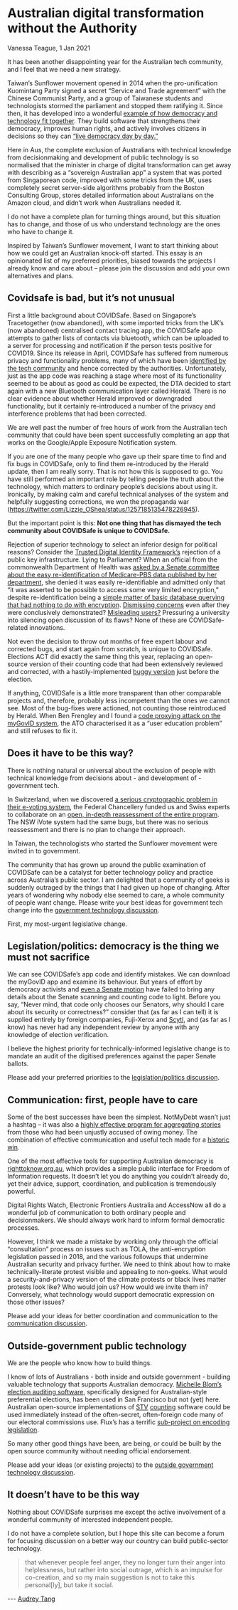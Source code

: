 # Australian digital transformation without the Authority
Vanessa Teague, 1 Jan 2021   

It has been another disappointing year for the Australian tech community, and I feel that we need a new strategy.   

Taiwan’s Sunflower movement opened in 2014 when the pro-unification Kuomintang Party signed a secret “Service and Trade agreement” with the Chinese Communist Party, and a group of Taiwanese students and technologists stormed the parliament and stopped them ratifying it.  Since then, it has developed into a wonderful [example of how democracy and technology fit together](https://g0v.tw/manifesto/en/). They build software that strengthens their democracy, improves human rights, and actively involves citizens in decisions so they can [“live democracy day by day.”](https://twitter.com/audreyt/status/1309396603652902912?s=20) 

Here in Aus, the complete exclusion of Australians with technical knowledge from decisionmaking and development of public technology is so normalised that the minister in charge of digital transformation can get away with describing as a “sovereign Australian app” a system that was ported from Singaporean code, improved with some tricks from the UK, uses completely secret server-side algorithms probably from the Boston Consulting Group, stores detailed information about Australians on the Amazon cloud, and didn’t work when Australians needed it.

I do not have a complete plan for turning things around, but this situation has to change, and those of us who understand technology are the ones who have to change it. 

Inspired by Taiwan’s Sunflower movement, I want to start thinking about how we could get an Australian knock-off started. This essay is an opinionated list of my preferred priorities, biased towards the projects I already know and care about – please join the discussion and add your own alternatives and plans.

## Covidsafe is bad, but it’s not unusual

First a little background about COVIDSafe.  Based on Singapore’s Tracetogether (now abandoned), with some imported tricks from the UK’s (now abandoned) centralised contact tracing app, the COVIDSafe app attempts to gather lists of contacts via bluetooth, which can be uploaded to a server for processing and notification if the person tests positive for COVID19.  Since its release in April, COVIDSafe has suffered from numerous privacy and functionality problems, many of which have been [identified by the tech community](https://github.com/vteague/contactTracing/blob/master/blog/2020-07-07IssueSummary.md) and hence corrected by the authorities.  Unfortunately, just as the app code was reaching a stage where most of its functionality seemed to be about as good as could be expected, the DTA decided to start again with a new Bluetooth communication layer called Herald.  There is no clear evidence about whether Herald improved or downgraded functionality, but it certainly re-introduced a number of the privacy and interference problems that had been corrected.

We are well past the number of free hours of work from the Australian tech community that could have been spent successfully completing an app that works on the Google/Apple Exposure Notification system.

If you are one of the many people who gave up their spare time to find and fix bugs in COVIDSafe, only to find them re-introduced by the Herald update, then I am really sorry.  That is not how this is supposed to go. You have still performed an important role by telling people the truth about the technology, which matters to ordinary people’s decisions about using it.  Ironically, by making calm and careful technical analyses of the system and helpfully suggesting corrections, we won the propaganda war (https://twitter.com/Lizzie_OShea/status/1257185135478226945).

But the important point is this: **Not one thing that has dismayed the tech community about COVIDSafe is unique to COVIDSafe.** 

Rejection of superior technology to select an inferior design for political reasons?  Consider the [Trusted Digital Identity Framework’s](https://www.dta.gov.au/our-projects/digital-identity/trusted-digital-identity-framework) rejection of a public key infrastructure.  Lying to Parliament?  When an official from the commonwealth Department of Health was [asked by a Senate committee about the easy re-identification of Medicare-PBS data published by her department](https://t.co/cdzlOJVRrT?amp=1), she denied it was easily re-identifiable and admitted only that “it was asserted to be possible to access some very limited encryption,” despite re-identification being a [simple matter of basic database querying that had nothing to do with encryption](https://arxiv.org/abs/1712.05627).  [Dismissing concerns](https://www.abc.net.au/news/2018-08-14/voters-in-act-election-could-have-ballot-choices-identified/10115670) even after they were conclusively demonstrated? [Misleading users?](https://www.elections.nsw.gov.au/About-us/Media-centre/News-media-releases/NSW-Electoral-Commission-iVote-and-Swiss-Post) Pressuring a university into silencing open discussion of its flaws? None of these are COVIDSafe-related innovations.

Not even the decision to throw out months of free expert labour and corrected bugs, and start again from scratch, is unique to COVIDSafe. Elections ACT did exactly the same thing this year, replacing an open-source version of their counting code that had been extensively reviewed and corrected, with a hastily-implemented [buggy version](https://github.com/SiliconEconometrics/PublicService/blob/master/CountVotes/2020%20Errors%20In%20ACT%20Counting.pdf) just before the election.

If anything, COVIDSafe is a little more transparent than other comparable projects and, therefore, probably less incompetent than the ones we cannot see. Most of the bug-fixes were actioned, not counting those reintroduced by Herald.  When Ben Frengley and I found a [code proxying attack on the myGovID system](https://thinkingcybersecurity.com/DigitalID/), the ATO characterised it as a “user education problem” and still refuses to fix it.

## Does it have to be this way?

There is nothing natural or universal about the exclusion of people with technical knowledge from decisions about - and development of - government tech.  

In Switzerland, when we discovered [a serious cryptographic problem in their e-voting system](https://openprivacy.ca/assets/how-not-to-prove-your-election-outcome-preprint.pdf), the Federal Chancellery funded us and Swiss experts to collaborate on an [open, in-depth reassessment of the entire program](https://www.bk.admin.ch/bk/en/home/politische-rechte/e-voting/berichte-und-studien.html).  The NSW iVote system had the same bugs, but there was no serious reassessment and there is no plan to change their approach.

In Taiwan, the technologists who started the Sunflower movement were invited in to government.

The community that has grown up around the public examination of COVIDSafe can be a catalyst for better technology policy and practice across Australia’s public sector.  I am delighted that a community of geeks is suddenly outraged by the things that I had given up hope of changing.  After years of wondering why nobody else seemed to care, a whole community of people want change. Please write your best ideas for government tech change into the [government technology discussion](https://github.com/AusOpenTech/makingAPlan/issues/1).

First, my most-urgent legislative change.

## Legislation/politics: democracy is the thing we must not sacrifice

We can see COVIDSafe’s app code and identify mistakes.  We can download the myGovID app and examine its behaviour.  But years of effort by democracy activists and [even a Senate motion](https://www.smh.com.au/technology/government-rejects-senate-order-to-disclose-electoral-commission-software-code-20140716-zti03.html) have failed to bring any details about the Senate scanning and counting code to light.  Before you say, “Never mind, that code only chooses our Senators, why should I care about its security or correctness?” consider that (as far as I can tell) it is supplied entirely by foreign companies, Fuji-Xerox and [Scytl](https://www.tenders.gov.au/Cn/Show/471f2731-fa2f-e235-5e5d-91fb7b9a53c1), and (as far as I know) has never had any independent review by anyone with any knowledge of election verification.

I believe the highest priority for technically-informed legislative change is to mandate an audit of the digitised preferences against the paper Senate ballots.

Please add your preferred priorities to the [legislation/politics discussion](https://github.com/AusOpenTech/makingAPlan/issues/2). 

## Communication: first, people have to care

Some of the best successes have been the simplest. NotMyDebt wasn’t just a hashtag – it was also a [highly effective program for aggregating stories](https://www.notmydebt.com.au/) from those who had been unjustly accused of owing money.  The combination of effective communication and useful tech made for a [historic win](https://www.sbs.com.au/news/federal-government-settles-1-2-billion-class-action-over-its-unlawful-robodebt-scheme).

One of the most effective tools for supporting Australian democracy is [righttoknow.org.au](https://www.righttoknow.org.au/), which provides a simple public interface for Freedom of Information requests.  It doesn’t let you do anything you couldn’t already do, yet their advice, support, coordination, and publication is tremendously powerful.

Digital Rights Watch, Electronic Frontiers Australia and AccessNow all do a wonderful job of communication to both ordinary people and decisionmakers. We should always work hard to inform formal democratic processes.

However, I think we made a mistake by working only through the official “consultation” process on issues such as TOLA, the anti-encryption legislation passed in 2018, and the various followups that undermine Australian security and privacy further.  We need to think about how to make technically-literate protest visible and appealing to non-geeks. What would a security-and-privacy version of the climate protests or black lives matter protests look like? Who would join us? How would we invite them in? Conversely, what technology would support democratic expression on those other issues?

Please add your ideas for better coordination and communication to the [communication discussion](https://github.com/AusOpenTech/makingAPlan/issues/3).

## Outside-government public technology 

We are the people who know how to build things.  

I know of lots of Australians - both inside and outside government - building valuable technology that supports Australian democracy.  [Michelle Blom’s election auditing software](https://github.com/michelleblom), specifically designed for Australian-style preferential elections, has been used in San Francisco but not (yet) here.  Australian open-source implementations of [STV](https://github.com/siliconeconometrics/publicservice) [counting](https://github.com/grahame/dividebatur) software could be used immediately instead of the often-secret, often-foreign code many of our electoral commissions use. 
Flux’s has a terrific [sub-project on encoding legislation](https://github.com/OpenGovAus/Aus-Bills).

So many other good things have been, are being, or could be built by the open source community without needing official endorsement.

Please add your ideas (or existing projects) to the [outside government technology discussion](https://github.com/AusOpenTech/makingAPlan/issues/4).

## It doesn’t have to be this way

Nothing about COVIDSafe surprises me except the active involvement of a wonderful community of interested independent people.

I do not have a complete solution, but I hope this site can become a forum for focusing discussion on a better way our country can build public-sector technology.

> that whenever people feel anger, they no longer turn their anger into helplessness, but rather into social outrage, which is an impulse for co-creation, and so my main suggestion is not to take this personal[ly], but take it social.

--- [Audrey Tang](https://twitter.com/audreyt/status/1309396582081544192)
